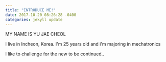 ```yaml
---
title: "INTRODUCE ME!"
date: 2017-10-20 08:26:28 -0400
categories: jekyll update
---
```

MY NAME IS YU JAE CHEOL

I live in Incheon, Korea.
I'm 25 years old and i'm majoring in mechatronics

I like to challenge for the new 
to be continued..









[jekyll-docs]: https://jekyllrb.com/docs/home
[jekyll-gh]:   https://github.com/jekyll/jekyll
[jekyll-talk]: https://talk.jekyllrb.com/
